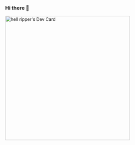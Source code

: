 ### Hi there 👋

<a href="https://app.daily.dev/JON_007"><img src="https://api.daily.dev/devcards/159e6c948f0a4419a07376a9d25f503f.png?r=ova" width="400" alt="hell ripper's Dev Card"/></a>


<!--
**Farhaan-Hash/Farhaan-Hash** is a ✨ _special_ ✨ repository because its `README.md` (this file) appears on your GitHub profile.

Here are some ideas to get you started:

- 🔭 I’m currently working on ...
- 🌱 I’m currently learning ...
- 👯 I’m looking to collaborate on ...
- 🤔 I’m looking for help with ...
- 💬 Ask me about ...
- 📫 How to reach me: ...
- 😄 Pronouns: ...
- ⚡ Fun fact: ...

-->
